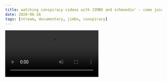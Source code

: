 ```yaml
---
title: watching conspiracy videos with JIMBO and schmoodin' - come join us
date: 2020-06-26
tags: [stream, documentary, jimbo, conspiracy]
---
```

<video class="js-player" playsinline controls data-poster="https://archive.org/download/shalit_archive/shalit_archive.thumbs/watching%20conspiracy%20videos%20with%20JIMBO%20and%20schmoodin%27%20%20-%20come%20join%20us%202020-06-26%2009_10-Shalit_002852.jpg">
  <source src="https://archive.org/download/shalit_archive/watching%20conspiracy%20videos%20with%20JIMBO%20and%20schmoodin%27%20%20-%20come%20join%20us%202020-06-26%2009_10-Shalit.mp4" type="video/mp4" size="1080"/>
  <source src="https://archive.org/download/shalit_archive/Shalit/360P/watching%20conspiracy%20videos%20with%20JIMBO%20and%20schmoodin%27%20%20-%20come%20join%20us%202020-06-26%2009_10-Shalit.mp4_360.mp4" type="video/mp4" size="360"/>
</video>
